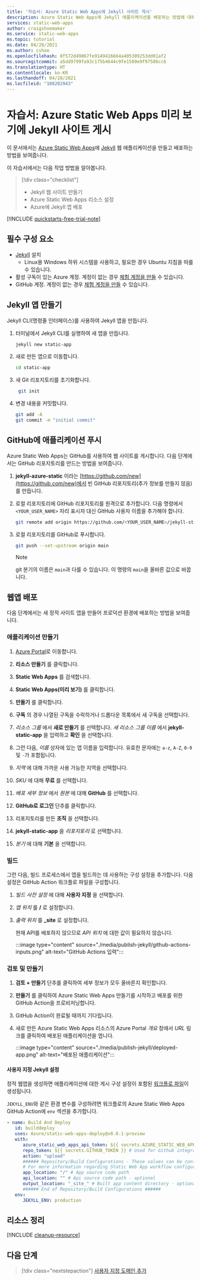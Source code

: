 ```yaml
---
title: '자습서: Azure Static Web Apps에 Jekyll 사이트 게시'
description: Azure Static Web Apps에 Jekyll 애플리케이션을 배포하는 방법에 대해 알아봅니다.
services: static-web-apps
author: craigshoemaker
ms.service: static-web-apps
ms.topic: tutorial
ms.date: 04/28/2021
ms.author: cshoe
ms.openlocfilehash: 0f572d49867fe9149416664a405309253dd01af2
ms.sourcegitcommit: a5dd9799fa93c175b4644c9fe1509e9f97506cc6
ms.translationtype: HT
ms.contentlocale: ko-KR
ms.lasthandoff: 04/28/2021
ms.locfileid: "108202943"
---
```

# <a name="tutorial-publish-a-jekyll-site-to-azure-static-web-apps-preview"></a>자습서: Azure Static Web Apps 미리 보기에 Jekyll 사이트 게시

이 문서에서는 [Azure Static Web Apps](overview.md)에 [Jekyll](https://jekyllrb.com/) 웹 애플리케이션을 만들고 배포하는 방법을 보여줍니다.

이 자습서에서는 다음 작업 방법을 알아봅니다.

> [!div class="checklist"]
>
> - Jekyll 웹 사이트 만들기
> - Azure Static Web Apps 리소스 설정
> - Azure에 Jekyll 앱 배포

[!INCLUDE [quickstarts-free-trial-note](../../includes/quickstarts-free-trial-note.md)]

## <a name="prerequisites"></a>필수 구성 요소

- [Jekyll](https://jekyllrb.com/docs/installation/) 설치
  - Linux용 Windows 하위 시스템을 사용하고, 필요한 경우 Ubuntu 지침을 따를 수 있습니다.
- 활성 구독이 있는 Azure 계정. 계정이 없는 경우 [체험 계정을 만들](https://azure.microsoft.com/free/) 수 있습니다.
- GitHub 계정. 계정이 없는 경우 [체험 계정을 만들](https://github.com/join) 수 있습니다.

## <a name="create-jekyll-app"></a>Jekyll 앱 만들기

Jekyll CLI(명령줄 인터페이스)를 사용하여 Jekyll 앱을 만듭니다.

1. 터미널에서 Jekyll CLI를 실행하여 새 앱을 만듭니다.

   ```bash
   jekyll new static-app
   ```

1. 새로 만든 앱으로 이동합니다.

   ```bash
   cd static-app
   ```

1. 새 Git 리포지토리를 초기화합니다.

   ```bash
    git init
   ```

1. 변경 내용을 커밋합니다.

   ```bash
   git add -A
   git commit -m "initial commit"
   ```

## <a name="push-your-application-to-github"></a>GitHub에 애플리케이션 푸시

Azure Static Web Apps는 GitHub를 사용하여 웹 사이트를 게시합니다. 다음 단계에서는 GitHub 리포지토리를 만드는 방법을 보여줍니다.

1. **jekyll-azure-static** 이라는 [https://github.com/new](https://github.com/new)에서 빈 GitHub 리포지토리(추가 정보를 만들지 않음)를 만듭니다.

1. 로컬 리포지토리에 GitHub 리포지토리를 원격으로 추가합니다. 다음 명령에서 `<YOUR_USER_NAME>` 자리 표시자 대신 GitHub 사용자 이름을 추가해야 합니다.

   ```bash
   git remote add origin https://github.com/<YOUR_USER_NAME>/jekyll-static-app
   ```

1. 로컬 리포지토리를 GitHub로 푸시합니다.

   ```bash
   git push --set-upstream origin main
   ```

   > [!NOTE]
   > git 분기의 이름은 `main`과 다를 수 있습니다. 이 명령의 `main`을 올바른 값으로 바꿉니다.

## <a name="deploy-your-web-app"></a>웹앱 배포

다음 단계에서는 새 정적 사이트 앱을 만들어 프로덕션 환경에 배포하는 방법을 보여줍니다.

### <a name="create-the-application"></a>애플리케이션 만들기

1. [Azure Portal](https://portal.azure.com)로 이동합니다.

1. **리소스 만들기** 를 클릭합니다.

1. **Static Web Apps** 를 검색합니다.

1. **Static Web Apps(미리 보기)** 를 클릭합니다.

1. **만들기** 를 클릭합니다.

1. **구독** 의 경우 나열된 구독을 수락하거나 드롭다운 목록에서 새 구독을 선택합니다.

1. _리소스 그룹_ 에서 **새로 만들기** 를 선택합니다. _새 리소스 그룹 이름_ 에서 **jekyll-static-app** 을 입력하고 **확인** 을 선택합니다.

1. 그런 다음, _이름_ 상자에 있는 앱 이름을 입력합니다. 유효한 문자에는 `a-z`, `A-Z`, `0-9` 및 `-`가 포함됩니다.

1. _지역_ 에 대해 가까운 사용 가능한 지역을 선택합니다.

1. _SKU_ 에 대해 **무료** 를 선택합니다.

1. _배포 세부 정보_ 에서 _원본_ 에 대해 **GitHub** 를 선택합니다.

1. **GitHub로 로그인** 단추를 클릭합니다.

1. 리포지토리를 만든 **조직** 을 선택합니다.

1. **jekyll-static-app** 을 _리포지토리_ 로 선택합니다.

1. _분기_ 에 대해 **기본** 을 선택합니다.

### <a name="build"></a>빌드

그런 다음, 빌드 프로세스에서 앱을 빌드하는 데 사용하는 구성 설정을 추가합니다. 다음 설정은 GitHub Action 워크플로 파일을 구성합니다.

1. _빌드 사전 설정_ 에 대해 **사용자 지정** 을 선택합니다.

1. _앱 위치_ 를 **/** 로 설정합니다.

1. _출력 위치_ 를 **_site** 로 설정합니다.

   현재 API를 배포하지 않으므로 _API 위치_ 에 대한 값이 필요하지 않습니다.

   :::image type="content" source="./media/publish-jekyll/github-actions-inputs.png" alt-text="GitHub Actions 입력":::

### <a name="review-and-create"></a>검토 및 만들기

1. **검토 + 만들기** 단추를 클릭하여 세부 정보가 모두 올바른지 확인합니다.

1. **만들기** 를 클릭하여 Azure Static Web Apps 만들기를 시작하고 배포를 위한 GitHub Action을 프로비저닝합니다.

1. GitHub Action이 완료될 때까지 기다립니다.

1. 새로 만든 Azure Static Web Apps 리소스의 Azure Portal _개요_ 창에서 _URL_ 링크를 클릭하여 배포된 애플리케이션을 엽니다.

   :::image type="content" source="./media/publish-jekyll/deployed-app.png" alt-text="배포된 애플리케이션":::

#### <a name="custom-jekyll-settings"></a>사용자 지정 Jekyll 설정

정적 웹앱을 생성하면 애플리케이션에 대한 게시 구성 설정이 포함된 [워크플로 파일](./github-actions-workflow.md)이 생성됩니다.

`JEKYLL_ENV`와 같은 환경 변수를 구성하려면 워크플로의 Azure Static Web Apps GitHub Action에 `env` 섹션을 추가합니다.

```yaml
- name: Build And Deploy
   id: builddeploy
   uses: Azure/static-web-apps-deploy@v0.0.1-preview
   with:
      azure_static_web_apps_api_token: ${{ secrets.AZURE_STATIC_WEB_APPS_API_TOKEN }}
      repo_token: ${{ secrets.GITHUB_TOKEN }} # Used for Github integrations (i.e. PR comments)
      action: "upload"
      ###### Repository/Build Configurations - These values can be configured to match you app requirements. ######
      # For more information regarding Static Web App workflow configurations, please visit: https://aka.ms/swaworkflowconfig
      app_location: "/" # App source code path
      api_location: "" # Api source code path - optional
      output_location: "_site_" # Built app content directory - optional
      ###### End of Repository/Build Configurations ######
   env:
      JEKYLL_ENV: production
```

## <a name="clean-up-resources"></a>리소스 정리

[!INCLUDE [cleanup-resource](../../includes/static-web-apps-cleanup-resource.md)]

## <a name="next-steps"></a>다음 단계

> [!div class="nextstepaction"]
> [사용자 지정 도메인 추가](custom-domain.md)
